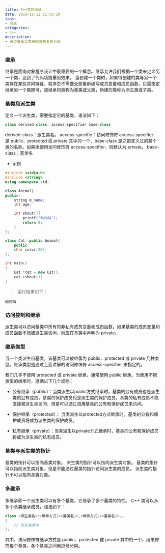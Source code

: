 ```yaml
---
title: C++类的继承
date: 2019-11-12 21:50:29
tags:
- 继承
categories:
- C++
description:
- 通过继承父类来缩减重复的代码
---
```


<!--more-->
### 继承
继承是面向对象程序设计中最重要的一个概念。继承允许我们根据一个类来定义另一个类，达到了代码功能重用效果。
当创建一个类时，如果待创建的类与另一个类存在某些共同特征，程序员不需要全部重新编写成员变量和成员函数，只需指定继承另一个类即可，被继承的类称为基类或父类，新建的类称为派生类或子类。

### 基类和派生类
定义一个派生类，需要指定它的基类，语法如下：
```C++
class derived-class: access-specifier base-class
```

derived-class：派生类名。
access-specifie：访问修饰符 access-specifier 是 public、protected 或 private 其中的一个，base-class 是之前定义过的某个类的名称。如果未使用访问修饰符 access-specifier，则默认为 private。
base-class：基类名

* 示例
```C++
#include <stdio.h>
#include <string>
using namespace std;

class Animal{
public:
    string m_name;
    int age;

    int shout(){
        printf("动物叫");
        return 0;
    }
};

class Cat: public Animal{
    public:
    char color[20];
};

int main()
{
    Cat *cat = new Cat();
    cat->shout();
}
```

> 运行结果如下：
```
动物叫
```

### 访问控制和继承
派生类可以访问基类中所有的非私有成员变量和成员函数，如果基类的成员变量和成员函数不想被派生类访问，则应在基类中声明为 private。

### 继承类型
当一个类派生自基类，该基类可以被继承为 public、protected 或 private 几种类型。继承类型是通过上面讲解的访问修饰符 access-specifier 来指定的。

我们几乎不使用 protected 或 private 继承，通常使用 public 继承。当使用不同类型的继承时，遵循以下几个规则：

* 公有继承（public）：当类派生以public方式继承时，基类的公有成员也是派生类的公有成员，基类的保护成员也是派生类的保护成员，基类的私有成员不能直接被派生类访问，但是可以通过调用基类的公有和保护成员来访问。

* 保护继承（protected）： 当类派生以protected方式继承时，基类的公有和保护成员将成为派生类的保护成员。

* 私有继承（private）：当类派生以private方式继承时，基类的公有和保护成员将成为派生类的私有成员。

### 基类与派生类的指针
基类的指针可以指向基类对象。
派生类的指针可以指向派生类对象。
基类的指针可以指向派生类对象，但是不能通过基类的指针访问派生类的成员。
派生类的指针不可以指向基类对象。

### 多继承
多继承即一个派生类可以有多个基类，它继承了多个基类的特性。
C++ 类可以从多个基类继承成员，语法如下：
```C++
class <派生类名>:<继承方式1><基类名1>,<继承方式2><基类名2>,…
{
    // 派生类类体
};

```

其中，访问修饰符继承方式是 public、protected 或 private 其中的一个，用来修饰每个基类，各个基类之间用逗号分隔。

